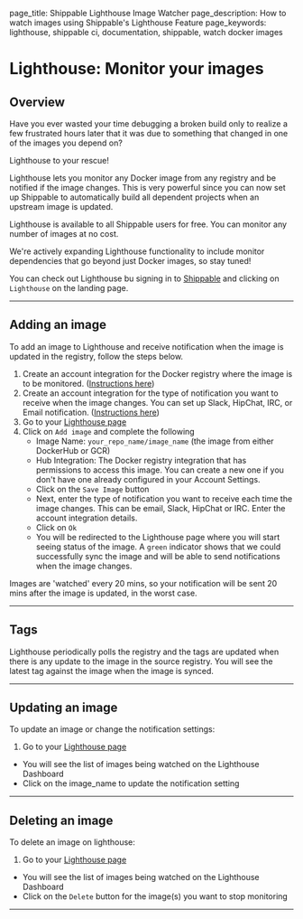 page_title: Shippable Lighthouse Image Watcher
page_description: How to watch images using Shippable's Lighthouse Feature
page_keywords: lighthouse, shippable ci, documentation, shippable, watch docker images

# Lighthouse: Monitor your images

## Overview

Have you ever wasted your time debugging a broken build only to realize a few frustrated hours later that it was due to something that changed in one of the images you depend on?

Lighthouse to your rescue!

Lighthouse lets you monitor any Docker image from any registry and be notified if the image changes. This is very powerful since you can now set up Shippable to automatically build all dependent projects when an upstream image is updated.

Lighthouse is available to all Shippable users for free. You can monitor any number of images at no cost.

We're actively expanding Lighthouse functionality to include monitor dependencies that go beyond just Docker images, so stay tuned!

You can check out Lighthouse bu signing in to [Shippable](https://app.shippable.com) and clicking on `Lighthouse` on the landing page.

---

## Adding an image

To add an image to Lighthouse and receive notification when the image is updated in the registry, follow the steps below.

1. Create an account integration for the Docker registry where the image is to be monitored. ([Instructions here](int_docker_registries.md))
2. Create an account integration for the type of notification you want to receive when the image changes. You can set up Slack, HipChat, IRC, or Email notification. ([Instructions here](int_notifications.md))
3. Go to your [Lighthouse page](https://app.shippable.com/lighthouse)
4. Click on `Add image` and complete the following
    * Image Name: `your_repo_name/image_name` (the image from either DockerHub or GCR)  
    - Hub Integration: The Docker registry integration that has permissions to access this image. You can create a new one if you don't have one already configured in your Account Settings.  
    - Click on the `Save Image` button
    - Next, enter the type of notification you want to receive each time the image changes. This can be email, Slack, HipChat or IRC. Enter the account integration details.
    - Click on `Ok`
    - You will be redirected to the Lighthouse page where you will start seeing status of the image. A `green` indicator shows that we could successfully sync the image and will be able to send notifications when the image changes.

Images are 'watched' every 20 mins, so your notification will be sent 20 mins after the image is updated, in the worst case.

---

## Tags

Lighthouse periodically polls the registry and the tags are updated when there is any update to the image in the source registry. You will see the latest tag against the image when the image is synced.

---

## Updating an image

To update an image or change the notification settings:

1. Go to your [Lighthouse page](https://app.shippable.com/lighthouse)
 - You will see the list of images being watched on the Lighthouse Dashboard
 - Click on the image_name to update the notification setting

---

## Deleting an image

To delete an image on lighthouse:

1. Go to your [Lighthouse page](https://app.shippable.com/lighthouse)
 - You will see the list of images being watched on the Lighthouse Dashboard
 - Click on the `Delete` button for the image(s) you want to stop monitoring

---
